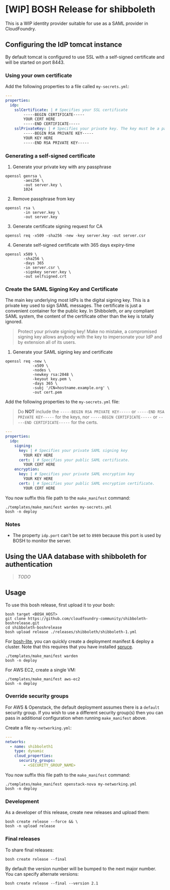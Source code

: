 # [WIP] BOSH Release for shibboleth

This is a WIP identity provider suitable for use as a SAML provider in CloudFoundry.

## Configuring the IdP tomcat instance

By default tomcat is configured to use SSL with a self-signed certificate and will be started on port 8443.

### Using your own certificate

Add the following properties to a file called `my-secrets.yml`:

``` yaml
---
properties:
  idp:
    sslCertificate: | # Specifies your SSL certificate
        -----BEGIN CERTIFICATE-----
        YOUR CERT HERE
        -----END CERTIFICATE-----
    sslPrivateKey: | # Specifies your private key. The key must be a passphrase-less key.
        -----BEGIN RSA PRIVATE KEY-----
        YOUR KEY HERE
        -----END RSA PRIVATE KEY-----
```

### Generating a self-signed certificate

1. Generate your private key with any passphrase

```shell
openssl genrsa \
        -aes256 \
        -out server.key \
        1024
```

2. Remove passphrase from key

```shell
openssl rsa \
        -in server.key \
        -out server.key
```

3. Generate certificate signing request for CA

`openssl req -x509 -sha256 -new -key server.key -out server.csr`

4. Generate self-signed certificate with 365 days expiry-time

```shell
openssl x509 \
        -sha256 \
        -days 365
        -in server.csr \
        -signkey server.key \
        -out selfsigned.crt
```

### Create the SAML Signing Key and Certificate

The main key underlying most IdPs is the digital signing key. This is a private
key used to sign SAML messages.  The certificate is just a convenient container
for the public key. In Shibboleth, or any compliant SAML system, the content of
the certificate other than the key is totally ignored.

> Protect your private signing key!
> Make no mistake, a compromised signing key allows anybody with the key to impersonate your IdP and by extension all of its users.

1. Generate your SAML signing key and certificate

```shell
openssl req -new \
            -x509 \
            -nodes \
            -newkey rsa:2048 \
            -keyout key.pem \
            -days 365 \
            -subj '/CN=hostname.example.org' \
            -out cert.pem
```

Add the following properties to the `my-secrets.yml` file:

> Do **NOT** include the `-----BEGIN RSA PRIVATE KEY-----` or `-----END RSA PRIVATE KEY-----`
> for the keys, nor `-----BEGIN CERTIFICATE-----` or `-----END CERTIFICATE-----` for
> the certs.

```yaml
---
properties:
  idp:
    signing:
      key: | # Specifies your private SAML signing key
        YOUR KEY HERE
      cert: | # Specifies your public SAML certificate.
        YOUR CERT HERE
    encryption:
      key: | # Specifies your private SAML encryption key
        YOUR KEY HERE
      cert: | # Specifies your public SAML encryption certificate.
        YOUR CERT HERE
```

You now suffix this file path to the `make_manifest` command:

```
./templates/make_manifest warden my-secrets.yml
bosh -n deploy
```

### Notes

- The property `idp.port` can't be set to `8989` because this port is used by
  BOSH to monitor the server.

## Using the UAA database with shibboleth for authentication

> *TODO*

## Usage

To use this bosh release, first upload it to your bosh:

```
bosh target <BOSH_HOST>
git clone https://github.com/cloudfoundry-community/shibboleth-boshrelease.git
cd shibboleth-boshrelease
bosh upload release ./releases/shibboleth/shibboleth-1.yml
```

For [bosh-lite](https://github.com/cloudfoundry/bosh-lite), you can quickly
create a deployment manifest & deploy a cluster. Note that this requires that
you have installed [spruce](https://github.com/geofffranks/spruce).

```
./templates/make_manifest warden
bosh -n deploy
```

For AWS EC2, create a single VM:

```
./templates/make_manifest aws-ec2
bosh -n deploy
```

### Override security groups

For AWS & Openstack, the default deployment assumes there is a `default`
security group. If you wish to use a different security group(s) then you can
pass in additional configuration when running `make_manifest` above.

Create a file `my-networking.yml`:

``` yaml
---
networks:
  - name: shibboleth1
    type: dynamic
    cloud_properties:
      security_groups:
        - <SECURITY_GROUP_NAME>
```

You now suffix this file path to the `make_manifest` command:

```
./templates/make_manifest openstack-nova my-networking.yml
bosh -n deploy
```

### Development

As a developer of this release, create new releases and upload them:

```shell
bosh create release --force && \
bosh -n upload release
```

### Final releases

To share final releases:

```shell
bosh create release --final
```

By default the version number will be bumped to the next major number. You can
specify alternate versions:


```shell
bosh create release --final --version 2.1
```
